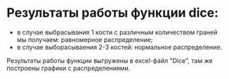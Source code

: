 # Результаты работы функции dice:
- в случае выбрасывания 1 кости с различным количеством граней мы получаем: равномерное распределение;
- в случае выборасываения 2-3 костей: нормальное распределение.

Результаты работы функции выгружены в excel-файл "Dice", там же построены графики с распределениями.
